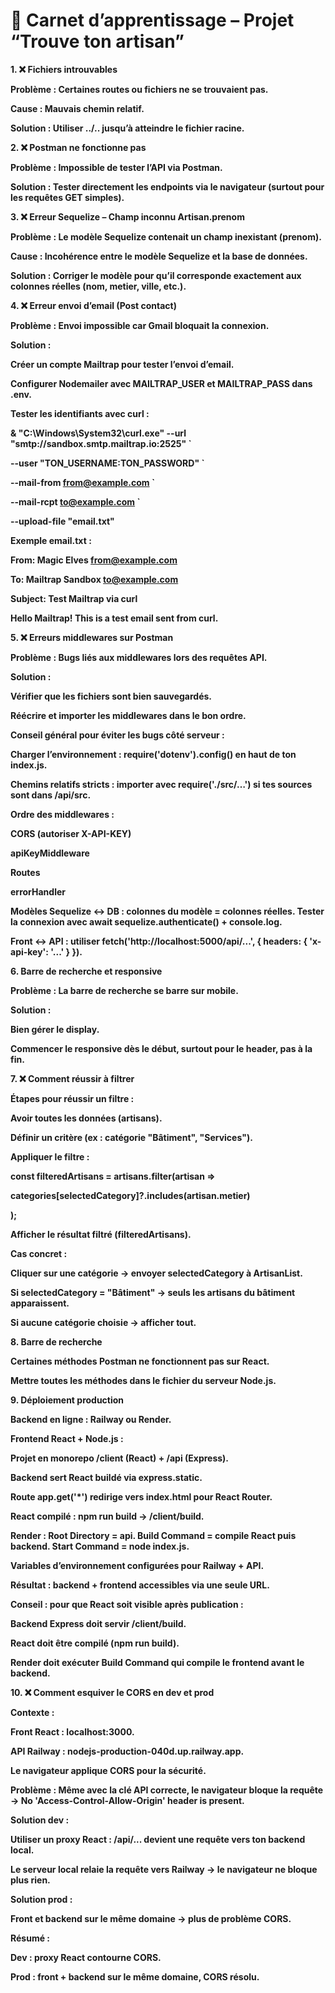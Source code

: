 # **📒 Carnet d’apprentissage – Projet “Trouve ton artisan”**











**1. ❌ Fichiers introuvables**



**Problème : Certaines routes ou fichiers ne se trouvaient pas.**

**Cause : Mauvais chemin relatif.**

**Solution : Utiliser ../.. jusqu’à atteindre le fichier racine.**



**2. ❌ Postman ne fonctionne pas**



**Problème : Impossible de tester l’API via Postman.**

**Solution : Tester directement les endpoints via le navigateur (surtout pour les requêtes GET simples).**



**3. ❌ Erreur Sequelize – Champ inconnu Artisan.prenom**



**Problème : Le modèle Sequelize contenait un champ inexistant (prenom).**

**Cause : Incohérence entre le modèle Sequelize et la base de données.**

**Solution : Corriger le modèle pour qu’il corresponde exactement aux colonnes réelles (nom, metier, ville, etc.).**



**4. ❌ Erreur envoi d’email (Post contact)**



**Problème : Envoi impossible car Gmail bloquait la connexion.**

**Solution :**



**Créer un compte Mailtrap pour tester l’envoi d’email.**



**Configurer Nodemailer avec MAILTRAP\_USER et MAILTRAP\_PASS dans .env.**



**Tester les identifiants avec curl :**



**\& "C:\\Windows\\System32\\curl.exe" --url "smtp://sandbox.smtp.mailtrap.io:2525" `**

**--user "TON\_USERNAME:TON\_PASSWORD" `**

**--mail-from from@example.com `**

**--mail-rcpt to@example.com `**

**--upload-file "email.txt"**





**Exemple email.txt :**



**From: Magic Elves from@example.com**

**To: Mailtrap Sandbox to@example.com**

**Subject: Test Mailtrap via curl**



**Hello Mailtrap! This is a test email sent from curl.**



**5. ❌ Erreurs middlewares sur Postman**



**Problème : Bugs liés aux middlewares lors des requêtes API.**

**Solution :**



**Vérifier que les fichiers sont bien sauvegardés.**



**Réécrire et importer les middlewares dans le bon ordre.**



**Conseil général pour éviter les bugs côté serveur :**



**Charger l’environnement : require('dotenv').config() en haut de ton index.js.**



**Chemins relatifs stricts : importer avec require('./src/…') si tes sources sont dans /api/src.**



**Ordre des middlewares :**



**CORS (autoriser X-API-KEY)**



**apiKeyMiddleware**



**Routes**



**errorHandler**



**Modèles Sequelize ↔ DB : colonnes du modèle = colonnes réelles. Tester la connexion avec await sequelize.authenticate() + console.log.**



**Front ↔ API : utiliser fetch('http://localhost:5000/api/...', { headers: { 'x-api-key': '...' } }).**



**6. Barre de recherche et responsive**



**Problème : La barre de recherche se barre sur mobile.**

**Solution :**



**Bien gérer le display.**



**Commencer le responsive dès le début, surtout pour le header, pas à la fin.**



**7. ❌ Comment réussir à filtrer**



**Étapes pour réussir un filtre :**



**Avoir toutes les données (artisans).**



**Définir un critère (ex : catégorie "Bâtiment", "Services").**



**Appliquer le filtre :**



**const filteredArtisans = artisans.filter(artisan =>**

  **categories\[selectedCategory]?.includes(artisan.metier)**

**);**





**Afficher le résultat filtré (filteredArtisans).**



**Cas concret :**



**Cliquer sur une catégorie → envoyer selectedCategory à ArtisanList.**



**Si selectedCategory = "Bâtiment" → seuls les artisans du bâtiment apparaissent.**



**Si aucune catégorie choisie → afficher tout.**



**8. Barre de recherche**



**Certaines méthodes Postman ne fonctionnent pas sur React.**



**Mettre toutes les méthodes dans le fichier du serveur Node.js.**



**9. Déploiement production**



**Backend en ligne : Railway ou Render.**



**Frontend React + Node.js :**



**Projet en monorepo /client (React) + /api (Express).**



**Backend sert React buildé via express.static.**



**Route app.get('\*') redirige vers index.html pour React Router.**



**React compilé : npm run build → /client/build.**



**Render : Root Directory = api. Build Command = compile React puis backend. Start Command = node index.js.**



**Variables d’environnement configurées pour Railway + API.**



**Résultat : backend + frontend accessibles via une seule URL.**



**Conseil : pour que React soit visible après publication :**



**Backend Express doit servir /client/build.**



**React doit être compilé (npm run build).**



**Render doit exécuter Build Command qui compile le frontend avant le backend.**



**10. ❌ Comment esquiver le CORS en dev et prod**



**Contexte :**



**Front React : localhost:3000.**



**API Railway : nodejs-production-040d.up.railway.app.**



**Le navigateur applique CORS pour la sécurité.**



**Problème : Même avec la clé API correcte, le navigateur bloque la requête → No 'Access-Control-Allow-Origin' header is present.**



**Solution dev :**



**Utiliser un proxy React : /api/... devient une requête vers ton backend local.**



**Le serveur local relaie la requête vers Railway → le navigateur ne bloque plus rien.**



**Solution prod :**



**Front et backend sur le même domaine → plus de problème CORS.**



**Résumé :**



**Dev : proxy React contourne CORS.**



**Prod : front + backend sur le même domaine, CORS résolu.**




